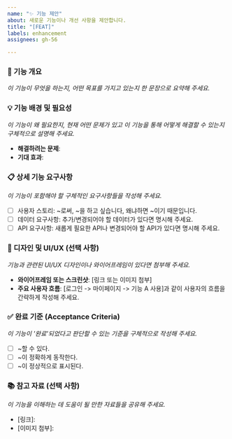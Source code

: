 ```yaml
---
name: "✨ 기능 제안"
about: 새로운 기능이나 개선 사항을 제안합니다.
title: "[FEAT]"
labels: enhancement
assignees: gh-56

---
```


### 📝 기능 개요
_이 기능이 무엇을 하는지, 어떤 목표를 가지고 있는지 한 문장으로 요약해 주세요._

### 💡 기능 배경 및 필요성
_이 기능이 왜 필요한지, 현재 어떤 문제가 있고 이 기능을 통해 어떻게 해결할 수 있는지 구체적으로 설명해 주세요._
- **해결하려는 문제**:
- **기대 효과**:

### 📋 상세 기능 요구사항
_이 기능이 포함해야 할 구체적인 요구사항들을 작성해 주세요._
- [ ] 사용자 스토리: ~로써, ~을 하고 싶습니다, 왜냐하면 ~이기 때문입니다.
- [ ] 데이터 요구사항: 추가/변경되어야 할 데이터가 있다면 명시해 주세요.
- [ ] API 요구사항: 새롭게 필요한 API나 변경되어야 할 API가 있다면 명시해 주세요.

### 🎨 디자인 및 UI/UX (선택 사항)
_기능과 관련된 UI/UX 디자인이나 와이어프레임이 있다면 첨부해 주세요._
- **와이어프레임 또는 스크린샷**: [링크 또는 이미지 첨부]
- **주요 사용자 흐름**: [로그인 -> 마이페이지 -> 기능 A 사용]과 같이 사용자의 흐름을 간략하게 작성해 주세요.

### ✅ 완료 기준 (Acceptance Criteria)
_이 기능이 '완료'되었다고 판단할 수 있는 기준을 구체적으로 작성해 주세요._
- [ ] ~할 수 있다.
- [ ] ~이 정확하게 동작한다.
- [ ] ~이 정상적으로 표시된다.

### 📚 참고 자료 (선택 사항)
_이 기능을 이해하는 데 도움이 될 만한 자료들을 공유해 주세요._
- [링크]:
- [이미지 첨부]:
